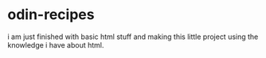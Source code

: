 # odin-recipes

i am just finished with basic html stuff and making this little project using the knowledge i have about html.
